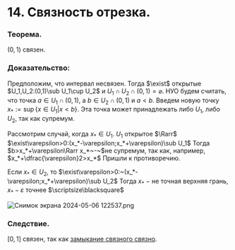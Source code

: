 # 14. Связность отрезка.

### Теорема.
$(0,1)$ связен.

### Доказательство:
Предположим, что интервал несвязен.
Тогда $\exist$ открытые $U_1,U_2:(0,1)\sub U_1\cup U_2$ и $U_1\cap U_2\cap (0,1)=\varnothing$.
НУО будем считать, что точка $a\in U_1\cap (0,1)$, а $b\in U_2\cap(0,1)$ и $a<b$.
Введем новую точку $x_*:=\sup\{x\in U_1\big|x<b\}$.
Эта точка может принадлежать либо $U_1$, либо $U_2$, так как супремум.

Рассмотрим случай, когда $x_*\in U_1$.
$U_1$ открытое $\Rarr$ $\exist\varepsilon>0:(x_*-\varepsilon;x_*+\varepsilon)\sub U_1$
Тогда $b>x_*+\varepsilon\Rarr x_*~-~$не супремум, так как, например, $x_*+\dfrac{\varepsilon}2>x_*$
Пришли к противоречию.

Если $x_*\in U_2$, то  $\exist\varepsilon>0:~(x_*-\varepsilon;x_*+\varepsilon)\sub U_2$
Тогда $x_*~-~$не точная верхняя грань, $x_*-\varepsilon$ точнее  $\scriptsize\blacksquare$

![Снимок экрана 2024-05-06 122537.png](%D0%A1%D0%BD%D0%B8%D0%BC%D0%BE%D0%BA_%D1%8D%D0%BA%D1%80%D0%B0%D0%BD%D0%B0_2024-05-06_122537.png)

### Следствие.
$[0,1]$ связен, так как [замыкание связного связно](08-04-24.md).